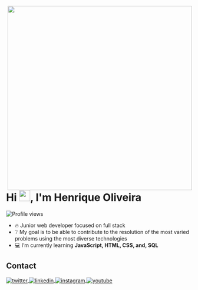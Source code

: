 <img align="right" height="500cm"
src="https://raw.githubusercontent.com/gist/holiveira07/cedd449376e6a2f7d2699a8a67597bcc/raw/b1dc0da3548526aadcb6c1316da64ddf534e6a53/githubcard.svg">
<h1 align="left">Hi <img src="https://raw.githubusercontent.com/kaueMarques/kaueMarques/master/hi.gif" height="30px">, I'm Henrique Oliveira</h1>
<p align="left"> <img src="https://komarev.com/ghpvc/?username=holiveira07&color=yellow" alt="Profile views"/> </p>


- 🔥 Junior web developer focused on full stack
- ❔ My goal is to be able to contribute to the resolution of the most varied problems using the most diverse technologies
- 💻 I’m currently learning **JavaScript, HTML, CSS, and, SQL**

## Contact

<!--<p align="left" style="background:yellow">

<a href="https://codepen.io/maykbrito" target="_blank">
  <img align="center" src="https://img.shields.io/badge/-maykbrito-05122A?style=flat&logo=codepen" alt="codepen"/>
</a> -->
<a href="" target="_blank">
  <img align="center" src="https://img.shields.io/badge/-holiveira07-05122A?style=flat&logo=twitter" alt="twitter"/>  
</a>
<a href="https://www.linkedin.com/in/henriqueoliveira07/" target="_blank">
  <img align="center" src="https://img.shields.io/badge/-holiveira07-05122A?style=flat&logo=linkedin" alt="linkedin"/>
</a>
<a href="https://www.instagram.com/holiveira_07/" target="_blank">
 <img align="center" src="https://img.shields.io/badge/-holiveira07-05122A?style=flat&logo=instagram" alt="instagram"/>
</a>
<a href="" target="_blank">
 <img align="center" src="https://img.shields.io/badge/-holiveira07-05122A?style=flat&logo=youtube" alt="youtube"/>
</a>
</p> 


